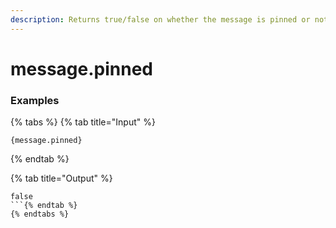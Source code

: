 ```yaml
---
description: Returns true/false on whether the message is pinned or not.
---
```


# message.pinned <message id> <message channel>

### Examples

{% tabs %}
{% tab title="Input" %}
```text
{message.pinned}
```
{% endtab %}

{% tab title="Output" %}
```text
false
```{% endtab %}
{% endtabs %}